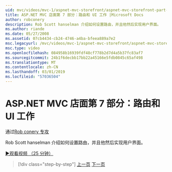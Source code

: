 ```yaml
---
uid: mvc/videos/mvc-1/aspnet-mvc-storefront/aspnet-mvc-storefront-part-7-routing-and-ui-work
title: ASP.NET MVC 店面第 7 部分：路由和 UI 工作 |Microsoft Docs
author: robconery
description: Rob Scott hanselman 介绍如何设置路由，并且他然后实现用户界面。
ms.author: riande
ms.date: 05/27/2008
ms.assetid: 07cb4434-cb24-4746-a4ba-bfeea889a7e2
msc.legacyurl: /mvc/videos/mvc-1/aspnet-mvc-storefront/aspnet-mvc-storefront-part-7-routing-and-ui-work
msc.type: video
ms.openlocfilehash: 084958b16939fdf48cf778b2d7d4a5b37fc83af7
ms.sourcegitcommit: 24b1f6decbb17bb22a45166e5fdb0845c65af498
ms.translationtype: MT
ms.contentlocale: zh-CN
ms.lasthandoff: 03/01/2019
ms.locfileid: "57036504"
---
```

<a name="aspnet-mvc-storefront-part-7-routing-and-ui-work"></a>ASP.NET MVC 店面第 7 部分：路由和 UI 工作
====================
通过[Rob conery 专攻](https://github.com/robconery)

Rob Scott hanselman 介绍如何设置路由，并且他然后实现用户界面。

[&#9654;观看视频 （25 分钟）](https://channel9.msdn.com/Blogs/ASP-NET-Site-Videos/aspnet-mvc-storefront-part-7-routing-and-ui-work)

> [!div class="step-by-step"]
> [上一页](aspnet-mvc-storefront-part-6-finishing-the-repository-and-initial-ui-work.md)
> [下一页](aspnet-mvc-storefront-part-8-testing-controllers-iteration-1-complete.md)
